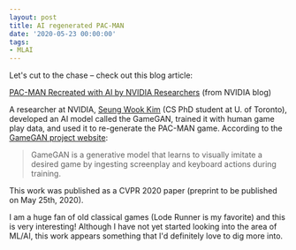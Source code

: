 ```yaml
---
layout: post
title: AI regenerated PAC-MAN
date: '2020-05-23 00:00:00'
tags:
- MLAI
---
```


Let's cut to the chase – check out this blog article:

[PAC-MAN Recreated with AI by NVIDIA Researchers](https://blogs.nvidia.com/blog/2020/05/22/gamegan-research-pacman-anniversary) (from NVIDIA blog)

A researcher at NVIDIA,  [Seung Wook Kim](https://seung-kim.github.io/seungkim) (CS PhD
student at U. of Toronto), developed an AI model called the GameGAN, trained it with human
game play data, and used it to re-generate the PAC-MAN game.  According to the
[GameGAN project website](https://nv-tlabs.github.io/gameGAN):

> GameGAN is a generative model that learns to visually imitate a desired game by ingesting screenplay and keyboard actions during training.

This work was published as a CVPR 2020 paper (preprint to be published on May 25th, 2020).

I am a huge fan of old classical games (Lode Runner is my favorite) and this is very
interesting!  Although I have not yet started looking into the area of ML/AI, this work
appears something that I'd definitely love to dig more into.
